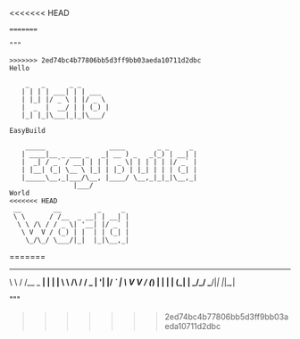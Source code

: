 <<<<<<< HEAD
```
=======

"""

>>>>>>> 2ed74bc4b77806bb5d3ff9bb03aeda10711d2dbc
Hello

    _   _      _ _       
   | | | | ___| | | ___  
   | |_| |/ _ \ | |/ _ \ 
   |  _  |  __/ | | (_) |
   |_| |_|\___|_|_|\___/ 

EasyBuild

    _____                ____        _ _     _ 
   | ____|__ _ ___ _   _| __ ) _   _(_) | __| |
   |  _| / _` / __| | | |  _ \| | | | | |/ _` |
   | |__| (_| \__ \ |_| | |_) | |_| | | | (_| |
   |_____\__,_|___/\__, |____/ \__,_|_|_|\__,_|
                |___/                       
World
<<<<<<< HEAD
 __        __         _     _ 
 \ \      / /__  _ __| | __| |
  \ \ /\ / / _ \| '__| |/ _` |
   \ V  V / (_) | |  | | (_| |
    \_/\_/ \___/|_|  |_|\__,_|
```
=======

   __        __         _     _ 
   \ \      / /__  _ __| | __| |
    \ \ /\ / / _ \| '__| |/ _` |
     \ V  V / (_) | |  | | (_| |
      \_/\_/ \___/|_|  |_|\__,_|

"""
>>>>>>> 2ed74bc4b77806bb5d3ff9bb03aeda10711d2dbc
